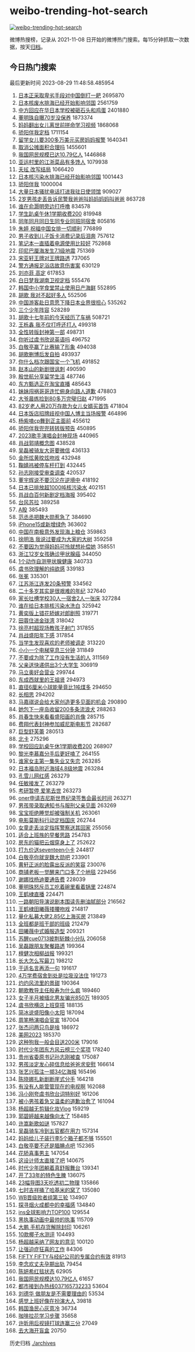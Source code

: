 # weibo-trending-hot-search

[![weibo-trending-hot-search](https://github.com/ameizi/weibo-trending-hot-search/actions/workflows/ci.yml/badge.svg)](https://github.com/ameizi/weibo-trending-hot-search/actions/workflows/ci.yml)

微博热搜榜，记录从 2021-11-08 日开始的微博热门搜索。每15分钟抓取一次数据，按天[归档](./archives)。

## 今日热门搜索

<!-- BEGIN --> 
最后更新时间 2023-08-29 11:48:58.485954 
1. [日本正采取卑劣手段对中国倒打一耙](https://s.weibo.com/weibo?q=%23%E6%97%A5%E6%9C%AC%E6%AD%A3%E9%87%87%E5%8F%96%E5%8D%91%E5%8A%A3%E6%89%8B%E6%AE%B5%E5%AF%B9%E4%B8%AD%E5%9B%BD%E5%80%92%E6%89%93%E4%B8%80%E8%80%99%23&t=31&band_rank=38&Refer=top) 2695870
1. [日本核废水排海已经开始影响邻国](https://s.weibo.com/weibo?q=%23%E6%97%A5%E6%9C%AC%E6%A0%B8%E5%BA%9F%E6%B0%B4%E6%8E%92%E6%B5%B7%E5%B7%B2%E7%BB%8F%E5%BC%80%E5%A7%8B%E5%BD%B1%E5%93%8D%E9%82%BB%E5%9B%BD%23&t=31&band_rank=2&Refer=top) 2561759
1. [中方回应在华日本学校被砸石头和鸡蛋](https://s.weibo.com/weibo?q=%23%E4%B8%AD%E6%96%B9%E5%9B%9E%E5%BA%94%E5%9C%A8%E5%8D%8E%E6%97%A5%E6%9C%AC%E5%AD%A6%E6%A0%A1%E8%A2%AB%E7%A0%B8%E7%9F%B3%E5%A4%B4%E5%92%8C%E9%B8%A1%E8%9B%8B%23&t=31&band_rank=31&Refer=top) 2401880
1. [董明珠自曝70岁没保养](https://s.weibo.com/weibo?q=%23%E8%91%A3%E6%98%8E%E7%8F%A0%E8%87%AA%E6%9B%9D70%E5%B2%81%E6%B2%A1%E4%BF%9D%E5%85%BB%23&t=31&band_rank=1&Refer=top) 1873374
1. [妈妈翻出女儿离世前拼命学习视频](https://s.weibo.com/weibo?q=%23%E5%A6%88%E5%A6%88%E7%BF%BB%E5%87%BA%E5%A5%B3%E5%84%BF%E7%A6%BB%E4%B8%96%E5%89%8D%E6%8B%BC%E5%91%BD%E5%AD%A6%E4%B9%A0%E8%A7%86%E9%A2%91%23&t=31&band_rank=31&Refer=top) 1868068
1. [骄阳伴我定档](https://s.weibo.com/weibo?q=%23%E9%AA%84%E9%98%B3%E4%BC%B4%E6%88%91%E5%AE%9A%E6%A1%A3%23&t=31&band_rank=6&Refer=top) 1711154
1. [留学女儿要300多万美元买房妈妈报警](https://s.weibo.com/weibo?q=%23%E7%95%99%E5%AD%A6%E5%A5%B3%E5%84%BF%E8%A6%81300%E5%A4%9A%E4%B8%87%E7%BE%8E%E5%85%83%E4%B9%B0%E6%88%BF%E5%A6%88%E5%A6%88%E6%8A%A5%E8%AD%A6%23&t=31&band_rank=1&Refer=top) 1640341
1. [取消公摊面积合理吗](https://s.weibo.com/weibo?q=%23%E5%8F%96%E6%B6%88%E5%85%AC%E6%91%8A%E9%9D%A2%E7%A7%AF%E5%90%88%E7%90%86%E5%90%97%23&t=31&band_rank=10&Refer=top) 1455601
1. [我国网民规模已达10.79亿人](https://s.weibo.com/weibo?q=%23%E6%88%91%E5%9B%BD%E7%BD%91%E6%B0%91%E8%A7%84%E6%A8%A1%E5%B7%B2%E8%BE%BE10.79%E4%BA%BF%E4%BA%BA%23&t=31&band_rank=3&Refer=top) 1446868
1. [亚运村里的江浙菜品有多馋人](https://s.weibo.com/weibo?q=%23%E4%BA%9A%E8%BF%90%E6%9D%91%E9%87%8C%E7%9A%84%E6%B1%9F%E6%B5%99%E8%8F%9C%E5%93%81%E6%9C%89%E5%A4%9A%E9%A6%8B%E4%BA%BA%23&t=31&band_rank=3&Refer=top) 1079938
1. [夭玹 改写结局](https://s.weibo.com/weibo?q=%E5%A4%AD%E7%8E%B9%20%E6%94%B9%E5%86%99%E7%BB%93%E5%B1%80&t=31&band_rank=4&Refer=top) 1066420
1. [日本核污染水排海已经开始影响邻国](https://s.weibo.com/weibo?q=%23%E6%97%A5%E6%9C%AC%E6%A0%B8%E6%B1%A1%E6%9F%93%E6%B0%B4%E6%8E%92%E6%B5%B7%E5%B7%B2%E7%BB%8F%E5%BC%80%E5%A7%8B%E5%BD%B1%E5%93%8D%E9%82%BB%E5%9B%BD%23&t=31&band_rank=4&Refer=top) 1001443
1. [骄阳伴我](https://s.weibo.com/weibo?q=%23%E9%AA%84%E9%98%B3%E4%BC%B4%E6%88%91%23&t=31&band_rank=4&Refer=top) 1000004
1. [大量日本骚扰电话打进我驻日使领馆](https://s.weibo.com/weibo?q=%23%E5%A4%A7%E9%87%8F%E6%97%A5%E6%9C%AC%E9%AA%9A%E6%89%B0%E7%94%B5%E8%AF%9D%E6%89%93%E8%BF%9B%E6%88%91%E9%A9%BB%E6%97%A5%E4%BD%BF%E9%A2%86%E9%A6%86%23&t=31&band_rank=5&Refer=top) 909027
1. [2岁男孩走丢告诉民警我爸爸叫妈妈妈妈叫爸爸](https://s.weibo.com/weibo?q=%232%E5%B2%81%E7%94%B7%E5%AD%A9%E8%B5%B0%E4%B8%A2%E5%91%8A%E8%AF%89%E6%B0%91%E8%AD%A6%E6%88%91%E7%88%B8%E7%88%B8%E5%8F%AB%E5%A6%88%E5%A6%88%E5%A6%88%E5%A6%88%E5%8F%AB%E7%88%B8%E7%88%B8%23&t=31&band_rank=6&Refer=top) 863728
1. [谁在俞灏明旁边打呼噜](https://s.weibo.com/weibo?q=%23%E8%B0%81%E5%9C%A8%E4%BF%9E%E7%81%8F%E6%98%8E%E6%97%81%E8%BE%B9%E6%89%93%E5%91%BC%E5%99%9C%23&t=31&band_rank=5&Refer=top) 834578
1. [学生趴桌午休1学期收费200](https://s.weibo.com/weibo?q=%23%E5%AD%A6%E7%94%9F%E8%B6%B4%E6%A1%8C%E5%8D%88%E4%BC%911%E5%AD%A6%E6%9C%9F%E6%94%B6%E8%B4%B9200%23&t=31&band_rank=19&Refer=top) 819948
1. [同年同月同日生同专业同班同宿舍](https://s.weibo.com/weibo?q=%23%E5%90%8C%E5%B9%B4%E5%90%8C%E6%9C%88%E5%90%8C%E6%97%A5%E7%94%9F%E5%90%8C%E4%B8%93%E4%B8%9A%E5%90%8C%E7%8F%AD%E5%90%8C%E5%AE%BF%E8%88%8D%23&t=31&band_rank=5&Refer=top) 805816
1. [朱婷 祝福中国女排一切顺利](https://s.weibo.com/weibo?q=%E6%9C%B1%E5%A9%B7%20%E7%A5%9D%E7%A6%8F%E4%B8%AD%E5%9B%BD%E5%A5%B3%E6%8E%92%E4%B8%80%E5%88%87%E9%A1%BA%E5%88%A9&t=31&band_rank=17&Refer=top) 776899
1. [男子收到儿子饭卡消费记录后泪奔](https://s.weibo.com/weibo?q=%23%E7%94%B7%E5%AD%90%E6%94%B6%E5%88%B0%E5%84%BF%E5%AD%90%E9%A5%AD%E5%8D%A1%E6%B6%88%E8%B4%B9%E8%AE%B0%E5%BD%95%E5%90%8E%E6%B3%AA%E5%A5%94%23&t=31&band_rank=14&Refer=top) 757612
1. [笔记本一直插着电源使用比较好](https://s.weibo.com/weibo?q=%E7%AC%94%E8%AE%B0%E6%9C%AC%E4%B8%80%E7%9B%B4%E6%8F%92%E7%9D%80%E7%94%B5%E6%BA%90%E4%BD%BF%E7%94%A8%E6%AF%94%E8%BE%83%E5%A5%BD&t=31&band_rank=32&Refer=top) 752868
1. [印尼巴厘海发生7.1级地震](https://s.weibo.com/weibo?q=%23%E5%8D%B0%E5%B0%BC%E5%B7%B4%E5%8E%98%E6%B5%B7%E5%8F%91%E7%94%9F7.1%E7%BA%A7%E5%9C%B0%E9%9C%87%23&t=31&band_rank=7&Refer=top) 751369
1. [宋亚轩王牌对王牌路透](https://s.weibo.com/weibo?q=%E5%AE%8B%E4%BA%9A%E8%BD%A9%E7%8E%8B%E7%89%8C%E5%AF%B9%E7%8E%8B%E7%89%8C%E8%B7%AF%E9%80%8F&t=31&band_rank=6&Refer=top) 737065
1. [警方通报足浴店故意伤害案](https://s.weibo.com/weibo?q=%23%E8%AD%A6%E6%96%B9%E9%80%9A%E6%8A%A5%E8%B6%B3%E6%B5%B4%E5%BA%97%E6%95%85%E6%84%8F%E4%BC%A4%E5%AE%B3%E6%A1%88%23&t=31&band_rank=8&Refer=top) 630129
1. [刘亦菲 高定](https://s.weibo.com/weibo?q=%E5%88%98%E4%BA%A6%E8%8F%B2%20%E9%AB%98%E5%AE%9A&t=31&band_rank=7&Refer=top) 617853
1. [白日梦我湖南卫视定档](https://s.weibo.com/weibo?q=%23%E7%99%BD%E6%97%A5%E6%A2%A6%E6%88%91%E6%B9%96%E5%8D%97%E5%8D%AB%E8%A7%86%E5%AE%9A%E6%A1%A3%23&t=31&band_rank=9&Refer=top) 555476
1. [韩国中小学食堂禁止使用日产海鲜](https://s.weibo.com/weibo?q=%23%E9%9F%A9%E5%9B%BD%E4%B8%AD%E5%B0%8F%E5%AD%A6%E9%A3%9F%E5%A0%82%E7%A6%81%E6%AD%A2%E4%BD%BF%E7%94%A8%E6%97%A5%E4%BA%A7%E6%B5%B7%E9%B2%9C%23&t=31&band_rank=26&Refer=top) 552895
1. [胡歌 我对不起好多人](https://s.weibo.com/weibo?q=%E8%83%A1%E6%AD%8C%20%E6%88%91%E5%AF%B9%E4%B8%8D%E8%B5%B7%E5%A5%BD%E5%A4%9A%E4%BA%BA&t=31&band_rank=11&Refer=top) 552506
1. [中国游客赴日意愿下降日本业界很担心](https://s.weibo.com/weibo?q=%23%E4%B8%AD%E5%9B%BD%E6%B8%B8%E5%AE%A2%E8%B5%B4%E6%97%A5%E6%84%8F%E6%84%BF%E4%B8%8B%E9%99%8D%E6%97%A5%E6%9C%AC%E4%B8%9A%E7%95%8C%E5%BE%88%E6%8B%85%E5%BF%83%23&t=31&band_rank=31&Refer=top) 535262
1. [三个少年阵容](https://s.weibo.com/weibo?q=%E4%B8%89%E4%B8%AA%E5%B0%91%E5%B9%B4%E9%98%B5%E5%AE%B9&t=31&band_rank=18&Refer=top) 528289
1. [胡歌十七年前的今天经历了车祸](https://s.weibo.com/weibo?q=%23%E8%83%A1%E6%AD%8C%E5%8D%81%E4%B8%83%E5%B9%B4%E5%89%8D%E7%9A%84%E4%BB%8A%E5%A4%A9%E7%BB%8F%E5%8E%86%E4%BA%86%E8%BD%A6%E7%A5%B8%23&t=31&band_rank=13&Refer=top) 508721
1. [王栎鑫 我不仅打呼还打人](https://s.weibo.com/weibo?q=%E7%8E%8B%E6%A0%8E%E9%91%AB%20%E6%88%91%E4%B8%8D%E4%BB%85%E6%89%93%E5%91%BC%E8%BF%98%E6%89%93%E4%BA%BA&t=31&band_rank=12&Refer=top) 499318
1. [全性转版封神第一部](https://s.weibo.com/weibo?q=%E5%85%A8%E6%80%A7%E8%BD%AC%E7%89%88%E5%B0%81%E7%A5%9E%E7%AC%AC%E4%B8%80%E9%83%A8&t=31&band_rank=19&Refer=top) 498731
1. [你听过虞书欣说英语吗](https://s.weibo.com/weibo?q=%E4%BD%A0%E5%90%AC%E8%BF%87%E8%99%9E%E4%B9%A6%E6%AC%A3%E8%AF%B4%E8%8B%B1%E8%AF%AD%E5%90%97&t=31&band_rank=14&Refer=top) 496752
1. [白敬亭赢了比赛输了形象](https://s.weibo.com/weibo?q=%23%E7%99%BD%E6%95%AC%E4%BA%AD%E8%B5%A2%E4%BA%86%E6%AF%94%E8%B5%9B%E8%BE%93%E4%BA%86%E5%BD%A2%E8%B1%A1%23&t=31&band_rank=38&Refer=top) 494038
1. [胡歌删博后发自拍](https://s.weibo.com/weibo?q=%E8%83%A1%E6%AD%8C%E5%88%A0%E5%8D%9A%E5%90%8E%E5%8F%91%E8%87%AA%E6%8B%8D&t=31&band_rank=13&Refer=top) 493937
1. [你什么档次跟国宝一个飞机](https://s.weibo.com/weibo?q=%23%E4%BD%A0%E4%BB%80%E4%B9%88%E6%A1%A3%E6%AC%A1%E8%B7%9F%E5%9B%BD%E5%AE%9D%E4%B8%80%E4%B8%AA%E9%A3%9E%E6%9C%BA%23&t=31&band_rank=8&Refer=top) 491852
1. [赵本山的新剧很讽刺](https://s.weibo.com/weibo?q=%23%E8%B5%B5%E6%9C%AC%E5%B1%B1%E7%9A%84%E6%96%B0%E5%89%A7%E5%BE%88%E8%AE%BD%E5%88%BA%23&t=31&band_rank=15&Refer=top) 490590
1. [殷世航分享留学生活](https://s.weibo.com/weibo?q=%23%E6%AE%B7%E4%B8%96%E8%88%AA%E5%88%86%E4%BA%AB%E7%95%99%E5%AD%A6%E7%94%9F%E6%B4%BB%23&t=31&band_rank=36&Refer=top) 487746
1. [东方甄选正在淘宝直播](https://s.weibo.com/weibo?q=%23%E4%B8%9C%E6%96%B9%E7%94%84%E9%80%89%E6%AD%A3%E5%9C%A8%E6%B7%98%E5%AE%9D%E7%9B%B4%E6%92%AD%23&t=31&band_rank=15&Refer=top) 485643
1. [妹妹闯祸哥哥连忙俯身向路人道歉](https://s.weibo.com/weibo?q=%23%E5%A6%B9%E5%A6%B9%E9%97%AF%E7%A5%B8%E5%93%A5%E5%93%A5%E8%BF%9E%E5%BF%99%E4%BF%AF%E8%BA%AB%E5%90%91%E8%B7%AF%E4%BA%BA%E9%81%93%E6%AD%89%23&t=31&band_rank=41&Refer=top) 478803
1. [大爷晨练捡到80多万完璧归赵](https://s.weibo.com/weibo?q=%23%E5%A4%A7%E7%88%B7%E6%99%A8%E7%BB%83%E6%8D%A1%E5%88%B080%E5%A4%9A%E4%B8%87%E5%AE%8C%E7%92%A7%E5%BD%92%E8%B5%B5%23&t=31&band_rank=34&Refer=top) 471995
1. [82岁老人用20万存款为女儿女婿买首饰](https://s.weibo.com/weibo?q=%2382%E5%B2%81%E8%80%81%E4%BA%BA%E7%94%A820%E4%B8%87%E5%AD%98%E6%AC%BE%E4%B8%BA%E5%A5%B3%E5%84%BF%E5%A5%B3%E5%A9%BF%E4%B9%B0%E9%A6%96%E9%A5%B0%23&t=31&band_rank=9&Refer=top) 471804
1. [日本饭店招牌歧视中国人博主当场报警](https://s.weibo.com/weibo?q=%23%E6%97%A5%E6%9C%AC%E9%A5%AD%E5%BA%97%E6%8B%9B%E7%89%8C%E6%AD%A7%E8%A7%86%E4%B8%AD%E5%9B%BD%E4%BA%BA%E5%8D%9A%E4%B8%BB%E5%BD%93%E5%9C%BA%E6%8A%A5%E8%AD%A6%23&t=31&band_rank=16&Refer=top) 464896
1. [杨紫嗑cp舞到正主面前](https://s.weibo.com/weibo?q=%23%E6%9D%A8%E7%B4%AB%E5%97%91cp%E8%88%9E%E5%88%B0%E6%AD%A3%E4%B8%BB%E9%9D%A2%E5%89%8D%23&t=31&band_rank=18&Refer=top) 455612
1. [骄阳伴我兜兜转转版预告](https://s.weibo.com/weibo?q=%23%E9%AA%84%E9%98%B3%E4%BC%B4%E6%88%91%E5%85%9C%E5%85%9C%E8%BD%AC%E8%BD%AC%E7%89%88%E9%A2%84%E5%91%8A%23&t=31&band_rank=10&Refer=top) 450895
1. [2023歌手演唱会封神现场](https://s.weibo.com/weibo?q=2023%E6%AD%8C%E6%89%8B%E6%BC%94%E5%94%B1%E4%BC%9A%E5%B0%81%E7%A5%9E%E7%8E%B0%E5%9C%BA&t=31&band_rank=24&Refer=top) 440965
1. [肖战郭靖概念图](https://s.weibo.com/weibo?q=%23%E8%82%96%E6%88%98%E9%83%AD%E9%9D%96%E6%A6%82%E5%BF%B5%E5%9B%BE%23&t=31&band_rank=10&Refer=top) 438528
1. [吴磊被骑友大哥要微信](https://s.weibo.com/weibo?q=%23%E5%90%B4%E7%A3%8A%E8%A2%AB%E9%AA%91%E5%8F%8B%E5%A4%A7%E5%93%A5%E8%A6%81%E5%BE%AE%E4%BF%A1%23&t=31&band_rank=11&Refer=top) 436133
1. [金所炫黄旼炫吻戏](https://s.weibo.com/weibo?q=%23%E9%87%91%E6%89%80%E7%82%AB%E9%BB%84%E6%97%BC%E7%82%AB%E5%90%BB%E6%88%8F%23&t=31&band_rank=12&Refer=top) 432948
1. [鞠婧祎被停车杆打到](https://s.weibo.com/weibo?q=%23%E9%9E%A0%E5%A9%A7%E7%A5%8E%E8%A2%AB%E5%81%9C%E8%BD%A6%E6%9D%86%E6%89%93%E5%88%B0%23&t=31&band_rank=13&Refer=top) 432445
1. [孙志刚接受审查调查](https://s.weibo.com/weibo?q=%23%E5%AD%99%E5%BF%97%E5%88%9A%E6%8E%A5%E5%8F%97%E5%AE%A1%E6%9F%A5%E8%B0%83%E6%9F%A5%23&t=31&band_rank=49&Refer=top) 420537
1. [董宇辉说不要沉沦在逆境中](https://s.weibo.com/weibo?q=%E8%91%A3%E5%AE%87%E8%BE%89%E8%AF%B4%E4%B8%8D%E8%A6%81%E6%B2%89%E6%B2%A6%E5%9C%A8%E9%80%86%E5%A2%83%E4%B8%AD&t=31&band_rank=42&Refer=top) 418192
1. [日本已排放超1000吨核污染水](https://s.weibo.com/weibo?q=%23%E6%97%A5%E6%9C%AC%E5%B7%B2%E6%8E%92%E6%94%BE%E8%B6%851000%E5%90%A8%E6%A0%B8%E6%B1%A1%E6%9F%93%E6%B0%B4%23&t=31&band_rank=16&Refer=top) 402151
1. [肖战白百何新剧定档海报](https://s.weibo.com/weibo?q=%23%E8%82%96%E6%88%98%E7%99%BD%E7%99%BE%E4%BD%95%E6%96%B0%E5%89%A7%E5%AE%9A%E6%A1%A3%E6%B5%B7%E6%8A%A5%23&t=31&band_rank=28&Refer=top) 395402
1. [台风苏拉](https://s.weibo.com/weibo?q=%E5%8F%B0%E9%A3%8E%E8%8B%8F%E6%8B%89&t=31&band_rank=25&Refer=top) 389258
1. [A股](https://s.weibo.com/weibo?q=A%E8%82%A1&t=31&band_rank=48&Refer=top) 385493
1. [范丞丞把魏大勋惹急了](https://s.weibo.com/weibo?q=%23%E8%8C%83%E4%B8%9E%E4%B8%9E%E6%8A%8A%E9%AD%8F%E5%A4%A7%E5%8B%8B%E6%83%B9%E6%80%A5%E4%BA%86%23&t=31&band_rank=17&Refer=top) 384690
1. [iPhone15或新增绿色](https://s.weibo.com/weibo?q=%23iPhone15%E6%88%96%E6%96%B0%E5%A2%9E%E7%BB%BF%E8%89%B2%23&t=31&band_rank=23&Refer=top) 363602
1. [中国在南极意外发现海上粮仓](https://s.weibo.com/weibo?q=%23%E4%B8%AD%E5%9B%BD%E5%9C%A8%E5%8D%97%E6%9E%81%E6%84%8F%E5%A4%96%E5%8F%91%E7%8E%B0%E6%B5%B7%E4%B8%8A%E7%B2%AE%E4%BB%93%23&t=31&band_rank=17&Refer=top) 359863
1. [徐明浩 我说过要成为大家的大树](https://s.weibo.com/weibo?q=%E5%BE%90%E6%98%8E%E6%B5%A9%20%E6%88%91%E8%AF%B4%E8%BF%87%E8%A6%81%E6%88%90%E4%B8%BA%E5%A4%A7%E5%AE%B6%E7%9A%84%E5%A4%A7%E6%A0%91&t=31&band_rank=34&Refer=top) 359258
1. [不要因为觉得妈妈可怜就想补偿她](https://s.weibo.com/weibo?q=%E4%B8%8D%E8%A6%81%E5%9B%A0%E4%B8%BA%E8%A7%89%E5%BE%97%E5%A6%88%E5%A6%88%E5%8F%AF%E6%80%9C%E5%B0%B1%E6%83%B3%E8%A1%A5%E5%81%BF%E5%A5%B9&t=31&band_rank=34&Refer=top) 358551
1. [浙江12岁女孩确诊甲状腺癌](https://s.weibo.com/weibo?q=%23%E6%B5%99%E6%B1%9F12%E5%B2%81%E5%A5%B3%E5%AD%A9%E7%A1%AE%E8%AF%8A%E7%94%B2%E7%8A%B6%E8%85%BA%E7%99%8C%23&t=31&band_rank=18&Refer=top) 344050
1. [1个动作自测甲状腺健康](https://s.weibo.com/weibo?q=%231%E4%B8%AA%E5%8A%A8%E4%BD%9C%E8%87%AA%E6%B5%8B%E7%94%B2%E7%8A%B6%E8%85%BA%E5%81%A5%E5%BA%B7%23&t=31&band_rank=23&Refer=top) 340733
1. [虞书欣理解的纯欲感](https://s.weibo.com/weibo?q=%23%E8%99%9E%E4%B9%A6%E6%AC%A3%E7%90%86%E8%A7%A3%E7%9A%84%E7%BA%AF%E6%AC%B2%E6%84%9F%23&t=31&band_rank=42&Refer=top) 339183
1. [张冕](https://s.weibo.com/weibo?q=%E5%BC%A0%E5%86%95&t=31&band_rank=44&Refer=top) 335301
1. [江苏浙江连发20条预警](https://s.weibo.com/weibo?q=%23%E6%B1%9F%E8%8B%8F%E6%B5%99%E6%B1%9F%E8%BF%9E%E5%8F%9120%E6%9D%A1%E9%A2%84%E8%AD%A6%23&t=31&band_rank=48&Refer=top) 334562
1. [二十多岁其实是很艰难的年纪](https://s.weibo.com/weibo?q=%23%E4%BA%8C%E5%8D%81%E5%A4%9A%E5%B2%81%E5%85%B6%E5%AE%9E%E6%98%AF%E5%BE%88%E8%89%B0%E9%9A%BE%E7%9A%84%E5%B9%B4%E7%BA%AA%23&t=31&band_rank=23&Refer=top) 327640
1. [家长吐槽学校30人一宿舍2人一张床](https://s.weibo.com/weibo?q=%23%E5%AE%B6%E9%95%BF%E5%90%90%E6%A7%BD%E5%AD%A6%E6%A0%A130%E4%BA%BA%E4%B8%80%E5%AE%BF%E8%88%8D2%E4%BA%BA%E4%B8%80%E5%BC%A0%E5%BA%8A%23&t=31&band_rank=36&Refer=top) 327284
1. [谁在给日本排核污染水洗白](https://s.weibo.com/weibo?q=%23%E8%B0%81%E5%9C%A8%E7%BB%99%E6%97%A5%E6%9C%AC%E6%8E%92%E6%A0%B8%E6%B1%A1%E6%9F%93%E6%B0%B4%E6%B4%97%E7%99%BD%23&t=31&band_rank=26&Refer=top) 325942
1. [黄奕版上错花轿嫁对郎剧照](https://s.weibo.com/weibo?q=%23%E9%BB%84%E5%A5%95%E7%89%88%E4%B8%8A%E9%94%99%E8%8A%B1%E8%BD%BF%E5%AB%81%E5%AF%B9%E9%83%8E%E5%89%A7%E7%85%A7%23&t=31&band_rank=22&Refer=top) 319771
1. [田蓉住进金珑湾](https://s.weibo.com/weibo?q=%23%E7%94%B0%E8%93%89%E4%BD%8F%E8%BF%9B%E9%87%91%E7%8F%91%E6%B9%BE%23&t=31&band_rank=45&Refer=top) 318042
1. [徐亮村超现场教孩子射门](https://s.weibo.com/weibo?q=%23%E5%BE%90%E4%BA%AE%E6%9D%91%E8%B6%85%E7%8E%B0%E5%9C%BA%E6%95%99%E5%AD%A9%E5%AD%90%E5%B0%84%E9%97%A8%23&t=31&band_rank=50&Refer=top) 317855
1. [肖战盛阳年下感](https://s.weibo.com/weibo?q=%23%E8%82%96%E6%88%98%E7%9B%9B%E9%98%B3%E5%B9%B4%E4%B8%8B%E6%84%9F%23&t=31&band_rank=32&Refer=top) 317854
1. [当学生发现喜欢的老师被调走](https://s.weibo.com/weibo?q=%23%E5%BD%93%E5%AD%A6%E7%94%9F%E5%8F%91%E7%8E%B0%E5%96%9C%E6%AC%A2%E7%9A%84%E8%80%81%E5%B8%88%E8%A2%AB%E8%B0%83%E8%B5%B0%23&t=31&band_rank=20&Refer=top) 313220
1. [小小一个电梯窒息三分钟](https://s.weibo.com/weibo?q=%E5%B0%8F%E5%B0%8F%E4%B8%80%E4%B8%AA%E7%94%B5%E6%A2%AF%E7%AA%92%E6%81%AF%E4%B8%89%E5%88%86%E9%92%9F&t=31&band_rank=31&Refer=top) 311849
1. [不要成为除了工作没有生活的人](https://s.weibo.com/weibo?q=%23%E4%B8%8D%E8%A6%81%E6%88%90%E4%B8%BA%E9%99%A4%E4%BA%86%E5%B7%A5%E4%BD%9C%E6%B2%A1%E6%9C%89%E7%94%9F%E6%B4%BB%E7%9A%84%E4%BA%BA%23&t=31&band_rank=24&Refer=top) 311569
1. [父亲送快递供出3个大学生](https://s.weibo.com/weibo?q=%23%E7%88%B6%E4%BA%B2%E9%80%81%E5%BF%AB%E9%80%92%E4%BE%9B%E5%87%BA3%E4%B8%AA%E5%A4%A7%E5%AD%A6%E7%94%9F%23&t=31&band_rank=25&Refer=top) 306919
1. [马立奥好会营业](https://s.weibo.com/weibo?q=%23%E9%A9%AC%E7%AB%8B%E5%A5%A5%E5%A5%BD%E4%BC%9A%E8%90%A5%E4%B8%9A%23&t=31&band_rank=36&Refer=top) 299744
1. [东成西就里的王祖贤](https://s.weibo.com/weibo?q=%E4%B8%9C%E6%88%90%E8%A5%BF%E5%B0%B1%E9%87%8C%E7%9A%84%E7%8E%8B%E7%A5%96%E8%B4%A4&t=31&band_rank=25&Refer=top) 294973
1. [直径6厘米小球能量竟比1吨煤多](https://s.weibo.com/weibo?q=%23%E7%9B%B4%E5%BE%846%E5%8E%98%E7%B1%B3%E5%B0%8F%E7%90%83%E8%83%BD%E9%87%8F%E7%AB%9F%E6%AF%941%E5%90%A8%E7%85%A4%E5%A4%9A%23&t=31&band_rank=26&Refer=top) 294650
1. [长相思](https://s.weibo.com/weibo?q=%E9%95%BF%E7%9B%B8%E6%80%9D&t=31&band_rank=19&Refer=top) 294202
1. [马嘉祺说会给大家创造更多见面的机会](https://s.weibo.com/weibo?q=%E9%A9%AC%E5%98%89%E7%A5%BA%E8%AF%B4%E4%BC%9A%E7%BB%99%E5%A4%A7%E5%AE%B6%E5%88%9B%E9%80%A0%E6%9B%B4%E5%A4%9A%E8%A7%81%E9%9D%A2%E7%9A%84%E6%9C%BA%E4%BC%9A&t=31&band_rank=18&Refer=top) 290890
1. [她包下一座岛收留200多条流浪犬](https://s.weibo.com/weibo?q=%23%E5%A5%B9%E5%8C%85%E4%B8%8B%E4%B8%80%E5%BA%A7%E5%B2%9B%E6%94%B6%E7%95%99200%E5%A4%9A%E6%9D%A1%E6%B5%81%E6%B5%AA%E7%8A%AC%23&t=31&band_rank=27&Refer=top) 288263
1. [肖春生快来看看盛阳画的肖像](https://s.weibo.com/weibo?q=%23%E8%82%96%E6%98%A5%E7%94%9F%E5%BF%AB%E6%9D%A5%E7%9C%8B%E7%9C%8B%E7%9B%9B%E9%98%B3%E7%94%BB%E7%9A%84%E8%82%96%E5%83%8F%23&t=31&band_rank=41&Refer=top) 285715
1. [费翔代表封神参加威尼斯电影节](https://s.weibo.com/weibo?q=%23%E8%B4%B9%E7%BF%94%E4%BB%A3%E8%A1%A8%E5%B0%81%E7%A5%9E%E5%8F%82%E5%8A%A0%E5%A8%81%E5%B0%BC%E6%96%AF%E7%94%B5%E5%BD%B1%E8%8A%82%23&t=31&band_rank=27&Refer=top) 282687
1. [巨型舒芙蕾](https://s.weibo.com/weibo?q=%E5%B7%A8%E5%9E%8B%E8%88%92%E8%8A%99%E8%95%BE&t=31&band_rank=27&Refer=top) 280513
1. [北卡](https://s.weibo.com/weibo?q=%E5%8C%97%E5%8D%A1&t=31&band_rank=28&Refer=top) 275296
1. [学校回应趴桌午休1学期收费200](https://s.weibo.com/weibo?q=%23%E5%AD%A6%E6%A0%A1%E5%9B%9E%E5%BA%94%E8%B6%B4%E6%A1%8C%E5%8D%88%E4%BC%911%E5%AD%A6%E6%9C%9F%E6%94%B6%E8%B4%B9200%23&t=31&band_rank=38&Refer=top) 268907
1. [黎光李慕嘉分手后更好嗑了](https://s.weibo.com/weibo?q=%23%E9%BB%8E%E5%85%89%E6%9D%8E%E6%85%95%E5%98%89%E5%88%86%E6%89%8B%E5%90%8E%E6%9B%B4%E5%A5%BD%E5%97%91%E4%BA%86%23&t=31&band_rank=31&Refer=top) 264155
1. [谁家女主第一集失业又失恋](https://s.weibo.com/weibo?q=%23%E8%B0%81%E5%AE%B6%E5%A5%B3%E4%B8%BB%E7%AC%AC%E4%B8%80%E9%9B%86%E5%A4%B1%E4%B8%9A%E5%8F%88%E5%A4%B1%E6%81%8B%23&t=31&band_rank=20&Refer=top) 263285
1. [日本福岛附近海域4.8级地震](https://s.weibo.com/weibo?q=%23%E6%97%A5%E6%9C%AC%E7%A6%8F%E5%B2%9B%E9%99%84%E8%BF%91%E6%B5%B7%E5%9F%9F4.8%E7%BA%A7%E5%9C%B0%E9%9C%87%23&t=31&band_rank=21&Refer=top) 263284
1. [孔雪儿网红感](https://s.weibo.com/weibo?q=%23%E5%AD%94%E9%9B%AA%E5%84%BF%E7%BD%91%E7%BA%A2%E6%84%9F%23&t=31&band_rank=22&Refer=top) 263279
1. [任敏接发了](https://s.weibo.com/weibo?q=%23%E4%BB%BB%E6%95%8F%E6%8E%A5%E5%8F%91%E4%BA%86%23&t=31&band_rank=23&Refer=top) 263279
1. [考研暂停 爱笔去世](https://s.weibo.com/weibo?q=%E8%80%83%E7%A0%94%E6%9A%82%E5%81%9C%20%E7%88%B1%E7%AC%94%E5%8E%BB%E4%B8%96&t=31&band_rank=24&Refer=top) 263273
1. [oner申请吉尼斯世界纪录签售会最长时间](https://s.weibo.com/weibo?q=%23oner%E7%94%B3%E8%AF%B7%E5%90%89%E5%B0%BC%E6%96%AF%E4%B8%96%E7%95%8C%E7%BA%AA%E5%BD%95%E7%AD%BE%E5%94%AE%E4%BC%9A%E6%9C%80%E9%95%BF%E6%97%B6%E9%97%B4%23&t=31&band_rank=25&Refer=top) 263271
1. [男孩带录取通知书与服刑父亲见面](https://s.weibo.com/weibo?q=%23%E7%94%B7%E5%AD%A9%E5%B8%A6%E5%BD%95%E5%8F%96%E9%80%9A%E7%9F%A5%E4%B9%A6%E4%B8%8E%E6%9C%8D%E5%88%91%E7%88%B6%E4%BA%B2%E8%A7%81%E9%9D%A2%23&t=31&band_rank=26&Refer=top) 263269
1. [宝宝拒绝睡觉却被强制关机](https://s.weibo.com/weibo?q=%E5%AE%9D%E5%AE%9D%E6%8B%92%E7%BB%9D%E7%9D%A1%E8%A7%89%E5%8D%B4%E8%A2%AB%E5%BC%BA%E5%88%B6%E5%85%B3%E6%9C%BA&t=31&band_rank=28&Refer=top) 263061
1. [电影莫斯科行动定档国庆](https://s.weibo.com/weibo?q=%23%E7%94%B5%E5%BD%B1%E8%8E%AB%E6%96%AF%E7%A7%91%E8%A1%8C%E5%8A%A8%E5%AE%9A%E6%A1%A3%E5%9B%BD%E5%BA%86%23&t=31&band_rank=35&Refer=top) 262744
1. [女童走丢淡定指挥警察送其回家](https://s.weibo.com/weibo?q=%23%E5%A5%B3%E7%AB%A5%E8%B5%B0%E4%B8%A2%E6%B7%A1%E5%AE%9A%E6%8C%87%E6%8C%A5%E8%AD%A6%E5%AF%9F%E9%80%81%E5%85%B6%E5%9B%9E%E5%AE%B6%23&t=31&band_rank=40&Refer=top) 255056
1. [适合上班族的早餐思路](https://s.weibo.com/weibo?q=%E9%80%82%E5%90%88%E4%B8%8A%E7%8F%AD%E6%97%8F%E7%9A%84%E6%97%A9%E9%A4%90%E6%80%9D%E8%B7%AF&t=31&band_rank=32&Refer=top) 254783
1. [房东的猫把云烟穿身上了](https://s.weibo.com/weibo?q=%23%E6%88%BF%E4%B8%9C%E7%9A%84%E7%8C%AB%E6%8A%8A%E4%BA%91%E7%83%9F%E7%A9%BF%E8%BA%AB%E4%B8%8A%E4%BA%86%23&t=31&band_rank=29&Refer=top) 252622
1. [打九价送seventeen小卡](https://s.weibo.com/weibo?q=%E6%89%93%E4%B9%9D%E4%BB%B7%E9%80%81seventeen%E5%B0%8F%E5%8D%A1&t=31&band_rank=27&Refer=top) 244817
1. [白敬亭你就宠魏大勋吧](https://s.weibo.com/weibo?q=%23%E7%99%BD%E6%95%AC%E4%BA%AD%E4%BD%A0%E5%B0%B1%E5%AE%A0%E9%AD%8F%E5%A4%A7%E5%8B%8B%E5%90%A7%23&t=31&band_rank=37&Refer=top) 233901
1. [黄轩正派的脸露出反派的笑容](https://s.weibo.com/weibo?q=%23%E9%BB%84%E8%BD%A9%E6%AD%A3%E6%B4%BE%E7%9A%84%E8%84%B8%E9%9C%B2%E5%87%BA%E5%8F%8D%E6%B4%BE%E7%9A%84%E7%AC%91%E5%AE%B9%23&t=31&band_rank=38&Refer=top) 230076
1. [商铺老板一觉醒来门口多了个地毯](https://s.weibo.com/weibo?q=%23%E5%95%86%E9%93%BA%E8%80%81%E6%9D%BF%E4%B8%80%E8%A7%89%E9%86%92%E6%9D%A5%E9%97%A8%E5%8F%A3%E5%A4%9A%E4%BA%86%E4%B8%AA%E5%9C%B0%E6%AF%AF%23&t=31&band_rank=40&Refer=top) 229456
1. [谢娜找杨迪要通告费](https://s.weibo.com/weibo?q=%23%E8%B0%A2%E5%A8%9C%E6%89%BE%E6%9D%A8%E8%BF%AA%E8%A6%81%E9%80%9A%E5%91%8A%E8%B4%B9%23&t=31&band_rank=30&Refer=top) 228039
1. [董明珠怒斥员工吃着碗里看着锅里](https://s.weibo.com/weibo?q=%23%E8%91%A3%E6%98%8E%E7%8F%A0%E6%80%92%E6%96%A5%E5%91%98%E5%B7%A5%E5%90%83%E7%9D%80%E7%A2%97%E9%87%8C%E7%9C%8B%E7%9D%80%E9%94%85%E9%87%8C%23&t=31&band_rank=34&Refer=top) 224874
1. [王鹤棣直播](https://s.weibo.com/weibo?q=%E7%8E%8B%E9%B9%A4%E6%A3%A3%E7%9B%B4%E6%92%AD&t=31&band_rank=35&Refer=top) 224471
1. [一路朝阳导演说剧本围读先删油腻部分](https://s.weibo.com/weibo?q=%23%E4%B8%80%E8%B7%AF%E6%9C%9D%E9%98%B3%E5%AF%BC%E6%BC%94%E8%AF%B4%E5%89%A7%E6%9C%AC%E5%9B%B4%E8%AF%BB%E5%85%88%E5%88%A0%E6%B2%B9%E8%85%BB%E9%83%A8%E5%88%86%23&t=31&band_rank=42&Refer=top) 216562
1. [王鹤棣田曦薇搂腰吻戏](https://s.weibo.com/weibo?q=%23%E7%8E%8B%E9%B9%A4%E6%A3%A3%E7%94%B0%E6%9B%A6%E8%96%87%E6%90%82%E8%85%B0%E5%90%BB%E6%88%8F%23&t=31&band_rank=31&Refer=top) 214817
1. [量化私募大佬2.85亿上海买房](https://s.weibo.com/weibo?q=%23%E9%87%8F%E5%8C%96%E7%A7%81%E5%8B%9F%E5%A4%A7%E4%BD%AC2.85%E4%BA%BF%E4%B8%8A%E6%B5%B7%E4%B9%B0%E6%88%BF%23&t=31&band_rank=32&Refer=top) 213849
1. [全班都是班干部的班级](https://s.weibo.com/weibo?q=%E5%85%A8%E7%8F%AD%E9%83%BD%E6%98%AF%E7%8F%AD%E5%B9%B2%E9%83%A8%E7%9A%84%E7%8F%AD%E7%BA%A7&t=31&band_rank=46&Refer=top) 212479
1. [田曦薇中式婚服造型](https://s.weibo.com/weibo?q=%23%E7%94%B0%E6%9B%A6%E8%96%87%E4%B8%AD%E5%BC%8F%E5%A9%9A%E6%9C%8D%E9%80%A0%E5%9E%8B%23&t=31&band_rank=37&Refer=top) 209321
1. [苏醒cue0713披荆斩棘小分队](https://s.weibo.com/weibo?q=%23%E8%8B%8F%E9%86%92cue0713%E6%8A%AB%E8%8D%86%E6%96%A9%E6%A3%98%E5%B0%8F%E5%88%86%E9%98%9F%23&t=31&band_rank=33&Refer=top) 206058
1. [吴磊跟朋友聚餐路透](https://s.weibo.com/weibo?q=%23%E5%90%B4%E7%A3%8A%E8%B7%9F%E6%9C%8B%E5%8F%8B%E8%81%9A%E9%A4%90%E8%B7%AF%E9%80%8F%23&t=31&band_rank=49&Refer=top) 199364
1. [檀健次相柳战报](https://s.weibo.com/weibo?q=%23%E6%AA%80%E5%81%A5%E6%AC%A1%E7%9B%B8%E6%9F%B3%E6%88%98%E6%8A%A5%23&t=31&band_rank=47&Refer=top) 199321
1. [长大怎么写最刀](https://s.weibo.com/weibo?q=%E9%95%BF%E5%A4%A7%E6%80%8E%E4%B9%88%E5%86%99%E6%9C%80%E5%88%80&t=31&band_rank=49&Refer=top) 198212
1. [于适名言再添一句](https://s.weibo.com/weibo?q=%E4%BA%8E%E9%80%82%E5%90%8D%E8%A8%80%E5%86%8D%E6%B7%BB%E4%B8%80%E5%8F%A5&t=31&band_rank=36&Refer=top) 191617
1. [4万学费宿舍到处是垃圾没法住](https://s.weibo.com/weibo?q=%234%E4%B8%87%E5%AD%A6%E8%B4%B9%E5%AE%BF%E8%88%8D%E5%88%B0%E5%A4%84%E6%98%AF%E5%9E%83%E5%9C%BE%E6%B2%A1%E6%B3%95%E4%BD%8F%23&t=31&band_rank=37&Refer=top) 191273
1. [灼灼风流里的景甜](https://s.weibo.com/weibo?q=%23%E7%81%BC%E7%81%BC%E9%A3%8E%E6%B5%81%E9%87%8C%E7%9A%84%E6%99%AF%E7%94%9C%23&t=31&band_rank=28&Refer=top) 190364
1. [朝歌教导主任殷寿为什么疯](https://s.weibo.com/weibo?q=%E6%9C%9D%E6%AD%8C%E6%95%99%E5%AF%BC%E4%B8%BB%E4%BB%BB%E6%AE%B7%E5%AF%BF%E4%B8%BA%E4%BB%80%E4%B9%88%E7%96%AF&t=31&band_rank=48&Refer=top) 189460
1. [女子半月被缅北男友骗光850万](https://s.weibo.com/weibo?q=%23%E5%A5%B3%E5%AD%90%E5%8D%8A%E6%9C%88%E8%A2%AB%E7%BC%85%E5%8C%97%E7%94%B7%E5%8F%8B%E9%AA%97%E5%85%89850%E4%B8%87%23&t=31&band_rank=38&Refer=top) 189305
1. [虞书欣横店上班穿搭](https://s.weibo.com/weibo?q=%23%E8%99%9E%E4%B9%A6%E6%AC%A3%E6%A8%AA%E5%BA%97%E4%B8%8A%E7%8F%AD%E7%A9%BF%E6%90%AD%23&t=31&band_rank=39&Refer=top) 188135
1. [简冰说盛阳像小太阳](https://s.weibo.com/weibo?q=%23%E7%AE%80%E5%86%B0%E8%AF%B4%E7%9B%9B%E9%98%B3%E5%83%8F%E5%B0%8F%E5%A4%AA%E9%98%B3%23&t=31&band_rank=50&Refer=top) 187094
1. [周笔畅演唱会官宣](https://s.weibo.com/weibo?q=%23%E5%91%A8%E7%AC%94%E7%95%85%E6%BC%94%E5%94%B1%E4%BC%9A%E5%AE%98%E5%AE%A3%23&t=31&band_rank=45&Refer=top) 187004
1. [张杰问两只鸟是啥](https://s.weibo.com/weibo?q=%23%E5%BC%A0%E6%9D%B0%E9%97%AE%E4%B8%A4%E5%8F%AA%E9%B8%9F%E6%98%AF%E5%95%A5%23&t=31&band_rank=41&Refer=top) 186972
1. [美网2023](https://s.weibo.com/weibo?q=%E7%BE%8E%E7%BD%912023&t=31&band_rank=31&Refer=top) 185370
1. [这种狗我一般会目送200米](https://s.weibo.com/weibo?q=%E8%BF%99%E7%A7%8D%E7%8B%97%E6%88%91%E4%B8%80%E8%88%AC%E4%BC%9A%E7%9B%AE%E9%80%81200%E7%B1%B3&t=31&band_rank=48&Refer=top) 179016
1. [时代少年团东方风云榜三个奖项](https://s.weibo.com/weibo?q=%23%E6%97%B6%E4%BB%A3%E5%B0%91%E5%B9%B4%E5%9B%A2%E4%B8%9C%E6%96%B9%E9%A3%8E%E4%BA%91%E6%A6%9C%E4%B8%89%E4%B8%AA%E5%A5%96%E9%A1%B9%23&t=31&band_rank=44&Refer=top) 178240
1. [贵州省委原书记孙志刚被查](https://s.weibo.com/weibo?q=%23%E8%B4%B5%E5%B7%9E%E7%9C%81%E5%A7%94%E5%8E%9F%E4%B9%A6%E8%AE%B0%E5%AD%99%E5%BF%97%E5%88%9A%E8%A2%AB%E6%9F%A5%23&t=31&band_rank=41&Refer=top) 175087
1. [男孩淡定发心碎信息给爸爸求安慰](https://s.weibo.com/weibo?q=%23%E7%94%B7%E5%AD%A9%E6%B7%A1%E5%AE%9A%E5%8F%91%E5%BF%83%E7%A2%8E%E4%BF%A1%E6%81%AF%E7%BB%99%E7%88%B8%E7%88%B8%E6%B1%82%E5%AE%89%E6%85%B0%23&t=31&band_rank=46&Refer=top) 166614
1. [张艺兴孤注一掷34亿海报](https://s.weibo.com/weibo?q=%23%E5%BC%A0%E8%89%BA%E5%85%B4%E5%AD%A4%E6%B3%A8%E4%B8%80%E6%8E%B734%E4%BA%BF%E6%B5%B7%E6%8A%A5%23&t=31&band_rank=47&Refer=top) 165496
1. [陈晓娜扎新剧断崖式分手](https://s.weibo.com/weibo?q=%23%E9%99%88%E6%99%93%E5%A8%9C%E6%89%8E%E6%96%B0%E5%89%A7%E6%96%AD%E5%B4%96%E5%BC%8F%E5%88%86%E6%89%8B%23&t=31&band_rank=48&Refer=top) 164218
1. [有没有人能管管现在的电视啊](https://s.weibo.com/weibo?q=%E6%9C%89%E6%B2%A1%E6%9C%89%E4%BA%BA%E8%83%BD%E7%AE%A1%E7%AE%A1%E7%8E%B0%E5%9C%A8%E7%9A%84%E7%94%B5%E8%A7%86%E5%95%8A&t=31&band_rank=49&Refer=top) 162088
1. [冯小刚夸虞书欣台词特别好](https://s.weibo.com/weibo?q=%23%E5%86%AF%E5%B0%8F%E5%88%9A%E5%A4%B8%E8%99%9E%E4%B9%A6%E6%AC%A3%E5%8F%B0%E8%AF%8D%E7%89%B9%E5%88%AB%E5%A5%BD%23&t=31&band_rank=42&Refer=top) 161206
1. [被小男孩着急又温柔的道歉治愈了](https://s.weibo.com/weibo?q=%23%E8%A2%AB%E5%B0%8F%E7%94%B7%E5%AD%A9%E7%9D%80%E6%80%A5%E5%8F%88%E6%B8%A9%E6%9F%94%E7%9A%84%E9%81%93%E6%AD%89%E6%B2%BB%E6%84%88%E4%BA%86%23&t=31&band_rank=47&Refer=top) 161094
1. [杨超越无剪辑化妆Vlog](https://s.weibo.com/weibo?q=%E6%9D%A8%E8%B6%85%E8%B6%8A%E6%97%A0%E5%89%AA%E8%BE%91%E5%8C%96%E5%A6%86Vlog&t=31&band_rank=48&Refer=top) 159219
1. [郭碧婷越来越像向太了](https://s.weibo.com/weibo?q=%23%E9%83%AD%E7%A2%A7%E5%A9%B7%E8%B6%8A%E6%9D%A5%E8%B6%8A%E5%83%8F%E5%90%91%E5%A4%AA%E4%BA%86%23&t=31&band_rank=43&Refer=top) 158485
1. [许嵩新歌如谜](https://s.weibo.com/weibo?q=%23%E8%AE%B8%E5%B5%A9%E6%96%B0%E6%AD%8C%E5%A6%82%E8%B0%9C%23&t=31&band_rank=40&Refer=top) 157827
1. [吴磊骑车冷到五官都在用力](https://s.weibo.com/weibo?q=%23%E5%90%B4%E7%A3%8A%E9%AA%91%E8%BD%A6%E5%86%B7%E5%88%B0%E4%BA%94%E5%AE%98%E9%83%BD%E5%9C%A8%E7%94%A8%E5%8A%9B%23&t=31&band_rank=45&Refer=top) 157314
1. [妈妈给儿子装行李5个箱子都不够](https://s.weibo.com/weibo?q=%23%E5%A6%88%E5%A6%88%E7%BB%99%E5%84%BF%E5%AD%90%E8%A3%85%E8%A1%8C%E6%9D%8E5%E4%B8%AA%E7%AE%B1%E5%AD%90%E9%83%BD%E4%B8%8D%E5%A4%9F%23&t=31&band_rank=44&Refer=top) 155501
1. [白敬亭要不还是腼腆点吧](https://s.weibo.com/weibo?q=%23%E7%99%BD%E6%95%AC%E4%BA%AD%E8%A6%81%E4%B8%8D%E8%BF%98%E6%98%AF%E8%85%BC%E8%85%86%E7%82%B9%E5%90%A7%23&t=31&band_rank=38&Refer=top) 152365
1. [花轿喜事男主](https://s.weibo.com/weibo?q=%23%E8%8A%B1%E8%BD%BF%E5%96%9C%E4%BA%8B%E7%94%B7%E4%B8%BB%23&t=31&band_rank=46&Refer=top) 147054
1. [这设计师太直接了吧](https://s.weibo.com/weibo?q=%E8%BF%99%E8%AE%BE%E8%AE%A1%E5%B8%88%E5%A4%AA%E7%9B%B4%E6%8E%A5%E4%BA%86%E5%90%A7&t=31&band_rank=47&Refer=top) 140675
1. [时代少年团躺着真舒服舞台](https://s.weibo.com/weibo?q=%23%E6%97%B6%E4%BB%A3%E5%B0%91%E5%B9%B4%E5%9B%A2%E8%BA%BA%E7%9D%80%E7%9C%9F%E8%88%92%E6%9C%8D%E8%88%9E%E5%8F%B0%23&t=31&band_rank=47&Refer=top) 139341
1. [开了33年的特色生腌](https://s.weibo.com/weibo?q=%E5%BC%80%E4%BA%8633%E5%B9%B4%E7%9A%84%E7%89%B9%E8%89%B2%E7%94%9F%E8%85%8C&t=31&band_rank=48&Refer=top) 136075
1. [23幅导图3天吃透初二物理](https://s.weibo.com/weibo?q=23%E5%B9%85%E5%AF%BC%E5%9B%BE3%E5%A4%A9%E5%90%83%E9%80%8F%E5%88%9D%E4%BA%8C%E7%89%A9%E7%90%86&t=31&band_rank=50&Refer=top) 135866
1. [七时吉祥捅了哈基米的窝了](https://s.weibo.com/weibo?q=%23%E4%B8%83%E6%97%B6%E5%90%89%E7%A5%A5%E6%8D%85%E4%BA%86%E5%93%88%E5%9F%BA%E7%B1%B3%E7%9A%84%E7%AA%9D%E4%BA%86%23&t=31&band_rank=44&Refer=top) 135080
1. [WB晋级败者组第三轮](https://s.weibo.com/weibo?q=%23WB%E6%99%8B%E7%BA%A7%E8%B4%A5%E8%80%85%E7%BB%84%E7%AC%AC%E4%B8%89%E8%BD%AE%23&t=31&band_rank=49&Refer=top) 134907
1. [探寻烟火成都中的幸福感](https://s.weibo.com/weibo?q=%23%E6%8E%A2%E5%AF%BB%E7%83%9F%E7%81%AB%E6%88%90%E9%83%BD%E4%B8%AD%E7%9A%84%E5%B9%B8%E7%A6%8F%E6%84%9F%23&t=31&band_rank=50&Refer=top) 134840
1. [ins全球影响力TOP100](https://s.weibo.com/weibo?q=ins%E5%85%A8%E7%90%83%E5%BD%B1%E5%93%8D%E5%8A%9BTOP100&t=31&band_rank=47&Refer=top) 129554
1. [黑执事动画中最帅的执事](https://s.weibo.com/weibo?q=%23%E9%BB%91%E6%89%A7%E4%BA%8B%E5%8A%A8%E7%94%BB%E4%B8%AD%E6%9C%80%E5%B8%85%E7%9A%84%E6%89%A7%E4%BA%8B%23&t=31&band_rank=49&Refer=top) 115709
1. [大鹏 手机存货解除封印](https://s.weibo.com/weibo?q=%E5%A4%A7%E9%B9%8F%20%E6%89%8B%E6%9C%BA%E5%AD%98%E8%B4%A7%E8%A7%A3%E9%99%A4%E5%B0%81%E5%8D%B0&t=31&band_rank=31&Refer=top) 106261
1. [10款椰子水测评](https://s.weibo.com/weibo?q=10%E6%AC%BE%E6%A4%B0%E5%AD%90%E6%B0%B4%E6%B5%8B%E8%AF%84&t=31&band_rank=50&Refer=top) 104493
1. [杨超越采纳了网友的意见](https://s.weibo.com/weibo?q=%23%E6%9D%A8%E8%B6%85%E8%B6%8A%E9%87%87%E7%BA%B3%E4%BA%86%E7%BD%91%E5%8F%8B%E7%9A%84%E6%84%8F%E8%A7%81%23&t=31&band_rank=43&Refer=top) 100120
1. [让强迫症狂喜的工作](https://s.weibo.com/weibo?q=%E8%AE%A9%E5%BC%BA%E8%BF%AB%E7%97%87%E7%8B%82%E5%96%9C%E7%9A%84%E5%B7%A5%E4%BD%9C&t=31&band_rank=46&Refer=top) 84306
1. [FIFTY FIFTY与经纪公司的专属合约有效](https://s.weibo.com/weibo?q=FIFTY%20FIFTY%E4%B8%8E%E7%BB%8F%E7%BA%AA%E5%85%AC%E5%8F%B8%E7%9A%84%E4%B8%93%E5%B1%9E%E5%90%88%E7%BA%A6%E6%9C%89%E6%95%88&t=31&band_rank=44&Refer=top) 81913
1. [李念欢丈夫孕期出轨](https://s.weibo.com/weibo?q=%23%E6%9D%8E%E5%BF%B5%E6%AC%A2%E4%B8%88%E5%A4%AB%E5%AD%95%E6%9C%9F%E5%87%BA%E8%BD%A8%23&t=31&band_rank=48&Refer=top) 79454
1. [陈妍希红毯状态](https://s.weibo.com/weibo?q=%23%E9%99%88%E5%A6%8D%E5%B8%8C%E7%BA%A2%E6%AF%AF%E7%8A%B6%E6%80%81%23&t=31&band_rank=41&Refer=top) 62905
1. [我国网民规模达10.79亿人](https://s.weibo.com/weibo?q=%23%E6%88%91%E5%9B%BD%E7%BD%91%E6%B0%91%E8%A7%84%E6%A8%A1%E8%BE%BE10.79%E4%BA%BF%E4%BA%BA%23&t=31&band_rank=49&Refer=top) 61657
1. [都市接到办热线037165732233](https://s.weibo.com/weibo?q=%23%E9%83%BD%E5%B8%82%E6%8E%A5%E5%88%B0%E5%8A%9E%E7%83%AD%E7%BA%BF037165732233%23&t=31&band_rank=44&Refer=top) 53604
1. [刘德华 做朋友是不需要理由的](https://s.weibo.com/weibo?q=%E5%88%98%E5%BE%B7%E5%8D%8E%20%E5%81%9A%E6%9C%8B%E5%8F%8B%E6%98%AF%E4%B8%8D%E9%9C%80%E8%A6%81%E7%90%86%E7%94%B1%E7%9A%84&t=31&band_rank=40&Refer=top) 53534
1. [感觉上班好像在扮演大人](https://s.weibo.com/weibo?q=%E6%84%9F%E8%A7%89%E4%B8%8A%E7%8F%AD%E5%A5%BD%E5%83%8F%E5%9C%A8%E6%89%AE%E6%BC%94%E5%A4%A7%E4%BA%BA&t=31&band_rank=44&Refer=top) 39818
1. [韩国渔民心灰意冷](https://s.weibo.com/weibo?q=%23%E9%9F%A9%E5%9B%BD%E6%B8%94%E6%B0%91%E5%BF%83%E7%81%B0%E6%84%8F%E5%86%B7%23&t=31&band_rank=47&Refer=top) 36734
1. [咖啡拉花学习步骤](https://s.weibo.com/weibo?q=%E5%92%96%E5%95%A1%E6%8B%89%E8%8A%B1%E5%AD%A6%E4%B9%A0%E6%AD%A5%E9%AA%A4&t=31&band_rank=49&Refer=top) 35658
1. [许昕用后视镜打球连赢三分](https://s.weibo.com/weibo?q=%E8%AE%B8%E6%98%95%E7%94%A8%E5%90%8E%E8%A7%86%E9%95%9C%E6%89%93%E7%90%83%E8%BF%9E%E8%B5%A2%E4%B8%89%E5%88%86&t=31&band_rank=50&Refer=top) 27049
1. [去大海开盲盒](https://s.weibo.com/weibo?q=%E5%8E%BB%E5%A4%A7%E6%B5%B7%E5%BC%80%E7%9B%B2%E7%9B%92&t=31&band_rank=48&Refer=top) 20750
<!-- END -->

历史归档 [./archives](./archives)

